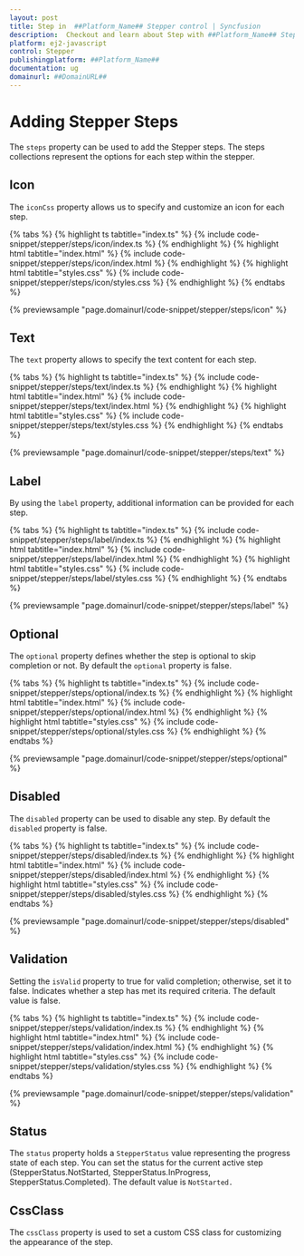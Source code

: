 ```yaml
---
layout: post
title: Step in  ##Platform_Name## Stepper control | Syncfusion
description:  Checkout and learn about Step with ##Platform_Name## Stepper control of Syncfusion Essential JS 2 and more details.
platform: ej2-javascript
control: Stepper
publishingplatform: ##Platform_Name##
documentation: ug
domainurl: ##DomainURL##
---
```


# Adding Stepper Steps

The `steps` property can be used to add the Stepper steps. The steps collections represent the options for each step within the stepper.

## Icon

The `iconCss` property allows us to specify and customize an icon for each step.

{% tabs %}
{% highlight ts tabtitle="index.ts" %}
{% include code-snippet/stepper/steps/icon/index.ts %}
{% endhighlight %}
{% highlight html tabtitle="index.html" %}
{% include code-snippet/stepper/steps/icon/index.html %}
{% endhighlight %}
{% highlight html tabtitle="styles.css" %}
{% include code-snippet/stepper/steps/icon/styles.css %}
{% endhighlight %}
{% endtabs %}

{% previewsample "page.domainurl/code-snippet/stepper/steps/icon" %}

## Text

The `text` property allows to specify the text content for each step.

{% tabs %}
{% highlight ts tabtitle="index.ts" %}
{% include code-snippet/stepper/steps/text/index.ts %}
{% endhighlight %}
{% highlight html tabtitle="index.html" %}
{% include code-snippet/stepper/steps/text/index.html %}
{% endhighlight %}
{% highlight html tabtitle="styles.css" %}
{% include code-snippet/stepper/steps/text/styles.css %}
{% endhighlight %}
{% endtabs %}

{% previewsample "page.domainurl/code-snippet/stepper/steps/text" %}

## Label

By using the `label` property, additional information can be provided for each step.

{% tabs %}
{% highlight ts tabtitle="index.ts" %}
{% include code-snippet/stepper/steps/label/index.ts %}
{% endhighlight %}
{% highlight html tabtitle="index.html" %}
{% include code-snippet/stepper/steps/label/index.html %}
{% endhighlight %}
{% highlight html tabtitle="styles.css" %}
{% include code-snippet/stepper/steps/label/styles.css %}
{% endhighlight %}
{% endtabs %}

{% previewsample "page.domainurl/code-snippet/stepper/steps/label" %}

## Optional

The `optional` property defines whether the step is optional to skip completion or not. By default the `optional` property is false.

{% tabs %}
{% highlight ts tabtitle="index.ts" %}
{% include code-snippet/stepper/steps/optional/index.ts %}
{% endhighlight %}
{% highlight html tabtitle="index.html" %}
{% include code-snippet/stepper/steps/optional/index.html %}
{% endhighlight %}
{% highlight html tabtitle="styles.css" %}
{% include code-snippet/stepper/steps/optional/styles.css %}
{% endhighlight %}
{% endtabs %}

{% previewsample "page.domainurl/code-snippet/stepper/steps/optional" %}

## Disabled

The `disabled` property can be used to disable any step. By default the `disabled` property is false.

{% tabs %}
{% highlight ts tabtitle="index.ts" %}
{% include code-snippet/stepper/steps/disabled/index.ts %}
{% endhighlight %}
{% highlight html tabtitle="index.html" %}
{% include code-snippet/stepper/steps/disabled/index.html %}
{% endhighlight %}
{% highlight html tabtitle="styles.css" %}
{% include code-snippet/stepper/steps/disabled/styles.css %}
{% endhighlight %}
{% endtabs %}

{% previewsample "page.domainurl/code-snippet/stepper/steps/disabled" %}

## Validation

Setting the `isValid` property to true for valid completion; otherwise, set it to false. Indicates whether a step has met its required criteria. The default value is false.

{% tabs %}
{% highlight ts tabtitle="index.ts" %}
{% include code-snippet/stepper/steps/validation/index.ts %}
{% endhighlight %}
{% highlight html tabtitle="index.html" %}
{% include code-snippet/stepper/steps/validation/index.html %}
{% endhighlight %}
{% highlight html tabtitle="styles.css" %}
{% include code-snippet/stepper/steps/validation/styles.css %}
{% endhighlight %}
{% endtabs %}

{% previewsample "page.domainurl/code-snippet/stepper/steps/validation" %}

## Status

The `status` property holds a `StepperStatus` value representing the progress state of each step. You can set the status for the current active step (StepperStatus.NotStarted, StepperStatus.InProgress, StepperStatus.Completed). The default value is `NotStarted.`

## CssClass

The `cssClass` property is used to set a custom CSS class for customizing the appearance of the step.
